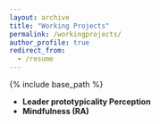 ```yaml
---
layout: archive
title: "Working Projects"
permalink: /workingprojects/
author_profile: true
redirect_from:
  - /resume
---
```


{% include base_path %}

- **Leader prototypicality  Perception**
- **Mindfulness (RA)**

